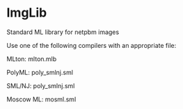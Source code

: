 # ImgLib
Standard ML library for netpbm images

Use one of the following compilers with an appropriate file:

MLton: mlton.mlb

PolyML: poly_smlnj.sml

SML/NJ: poly_smlnj.sml

Moscow ML: mosml.sml
